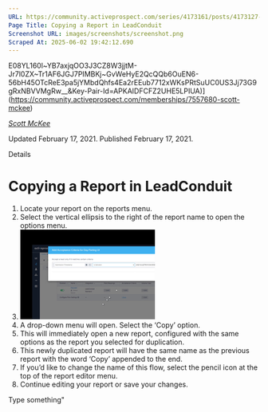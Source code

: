 ```yaml
---
URL: https://community.activeprospect.com/series/4173161/posts/4173127-copying-a-report-in-leadconduit
Page Title: Copying a Report in LeadConduit
Screenshot URL: images/screenshots/screenshot.png
Scraped At: 2025-06-02 19:42:12.690
---
```

E08YL160l~YB7axjqOO3J3CZ8W3jjtM-Jr7l0ZX~Tr1AF6JGJ7PIMBKj~GvWeHyE2QcQQb6OuEN6-56bH45OTcReE3pa5jYMbdQhfs4Ea2rEEub7712xWKsPRtSuUC0US3Jj73G9gRxNBVVMgRw__&Key-Pair-Id=APKAIDFCFZ2UHE5LPIUA)](https://community.activeprospect.com/memberships/7557680-scott-mckee)

[_Scott McKee_](https://community.activeprospect.com/memberships/7557680-scott-mckee)

Updated February 17, 2021. Published February 17, 2021.

Details

# Copying a Report in LeadConduit

1. Locate your report on the reports menu.
2. Select the vertical ellipsis to the right of the report name to open the options menu.
3. ![](images/image-1.png)
4. A drop-down menu will open. Select the ‘Copy’ option.
5. This will immediately open a new report, configured with the same options as the report you selected for duplication.
6. This newly duplicated report will have the same name as the previous report with the word ‘Copy’ appended to the end.
7. If you’d like to change the name of this flow, select the pencil icon at the top of the report editor menu.
8. Continue editing your report or save your changes.

Type something"
